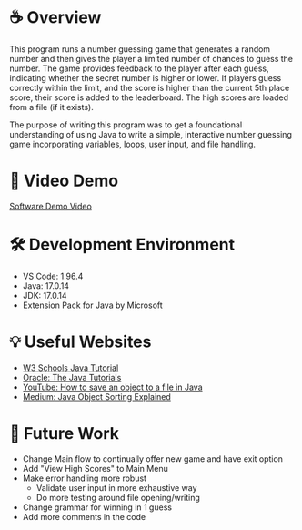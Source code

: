 # ☕️ Overview

This program runs a number guessing game that generates a random number and then gives the player a limited number of chances to guess the number. The game provides feedback to the player after each guess, indicating whether the secret number is higher or lower. If players guess correctly within the limit, and the score is higher than the current 5th place score, their score is added to the leaderboard. The high scores are loaded from a file (if it exists).

The purpose of writing this program was to get a foundational understanding of using Java to write a simple, interactive number guessing game incorporating variables, loops, user input, and file handling.

# 👀 Video Demo

[Software Demo Video](http://youtube.link.goes.here)

# 🛠️ Development Environment

- VS Code: 1.96.4
- Java: 17.0.14
- JDK: 17.0.14
- Extension Pack for Java by Microsoft

# 💡 Useful Websites

- [W3 Schools Java Tutorial](https://www.w3schools.com/java/default.asp)
- [Oracle: The Java Tutorials](https://docs.oracle.com/javase/tutorial/)
- [YouTube: How to save an object to a file in Java](https://www.youtube.com/watch?v=COx_SUgKJCc&ab_channel=Mr.Rozon)
- [Medium: Java Object Sorting Explained](https://medium.com/@thecodebean/java-object-sorting-explained-using-comparable-and-comparator-03b93b988f75)

# 🚀 Future Work

- Change Main flow to continually offer new game and have exit option
- Add "View High Scores" to Main Menu
- Make error handling more robust
  - Validate user input in more exhaustive way
  - Do more testing around file opening/writing
- Change grammar for winning in 1 guess
- Add more comments in the code

